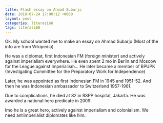 ```yaml
---
title: Flash essay on Ahmad Subarjo
date: 2018-07-24 17:00:12 +0000
layout: post
categories: literasi68
tags: literasi68
---
```

Ok. My school wanted me to make an essay on Ahmad Subarjo (Most of the info are from Wikipedia)

He was a diplomat, first Indonesian FM (foreign minister) and actively against imperialism everywhere. He even spent 2 mo in Berlin and Moscow for the League against Imperialism… He later became a member of BPUPK (Investigating Committee for the Preparatory Work for Independence)

Later, he was appointed as first Indonesian FM in 1945 and 1951-52. And then he was Indonesian ambassador to Switzerland 1957-1961.

Due to complications, he died at 82 in RSPP hospital, Jakarta. He was awarded a national hero predicate in 2009.

Imo he is a great hero, actively against imperialism and colonialism. We need antiimperialist diplomates like him.
